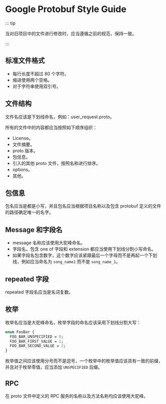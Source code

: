 # Google Protobuf Style Guide

::: tip

当对旧项目中的文件进行修改时，应当遵循之前的规范，保持一致。

:::

## 标准文件格式

- 每行长度不超过 80 个字符。
- 缩进使用两个空格。
- 对于字符串使用双引号。

## 文件结构

文件名应该是下划线命名，例如：user_request.proto。

所有的文件中的内容都应当按照如下顺序组织：

- License。
- 文件摘要。
- proto 版本。
- 包信息。
- 引入的其他 proto 文件，按照名称进行排序。
- options。
- 其他。

## 包信息

包名应当是都是小写，并且包名应当根据项目名称以及包含 protobuf 定义的文件的路径确定唯一的名字。

## Message 和字段名

- message 名称应该使用大驼峰命名。
- 字段名，包含 one of 字段和 extension 都应当使用下划线分割小写命名。
- 如果字段名包含数字，这个数字应该紧跟最后一个字母而不是再起一个下划线，例如应当命名为 `song_name1` 而不是 `song_name_1`。

## repeated 字段

repeated 字段名应当是名词复数。

## 枚举

枚举名应当是大驼峰命名，枚举字段的命名应该采用下划线分割大写：

```protobuf
enum FooBar {
  FOO_BAR_UNSPECIFIED = 0;
  FOO_BAR_FIRST_VALUE = 1;
  FOO_BAR_SECOND_VALUE = 2;
}
```

枚举值之间应该使用分号而不是逗号，一个枚举中的枚举值应该具有一致的前缀，并且对于枚举零值，应当添加 `UNSPECIFIED` 后缀。

## RPC

在 proto 文件中定义的 RPC 服务的名称以及方法名称均应该使用大驼峰。
